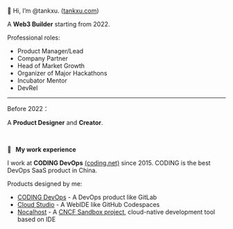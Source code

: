 👋 Hi, I’m @tankxu. ([tankxu.com](https://tankxu.com))

A **Web3 Builder** starting from 2022.

Professional roles: 
- Product Manager/Lead
- Company Partner
- Head of Market Growth
- Organizer of Major Hackathons
- Incubator Mentor
- DevRel

-----

Before 2022：

A **Product Designer** and **Creator**.

<br/>

🎼    **My work experience**

I work at **CODING DevOps** [(coding.net)](https://coding.net) since 2015. CODING is the best DevOps SaaS product in China.

Products designed by me:
- [CODING DevOps](https://coding.net) - A DevOps product like GitLab
- [Cloud Studio](https://cloudstudio.net) - A WebIDE like GitHub Codespaces
- [Nocalhost](nocalhost.dev) - A [CNCF Sandbox project](https://www.cncf.io/projects/nocalhost/), cloud-native development tool based on IDE



